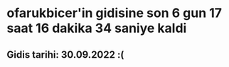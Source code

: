 # ofarukbicer'in gidisine son 6 gun 17 saat 16 dakika 34 saniye kaldi

## Gidis tarihi: 30.09.2022 :(